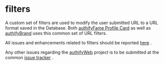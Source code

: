 # filters
A custom set of filters are used to modify the user submitted URL to a URL format saved in the Database. Both [authifyFame Profile Card](https://fame.authifyweb.com/) as well as [authifyBrand](https://brand.authifyweb.com/) uses this common set of URL filters.

All issues and enhancements related to filters should be reported [here](https://github.com/authifyWeb/filters/issues) .

Any other issues regarding the [authifyWeb](https://authifyWeb.com) project is to be submitted at the common [issue tracker](https://github.com/authifyWeb/issue-tracker) .
